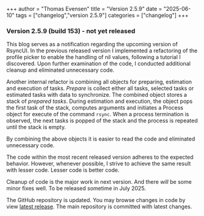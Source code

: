 +++
author = "Thomas Evensen"
title = "Version 2.5.9"
date = "2025-06-10"
tags = ["changelog","version 2.5.9"]
categories = ["changelog"]
+++

### Version 2.5.9 (build 153) - not yet released

This blog serves as a notification regarding the upcoming version of RsyncUI. In the previous released version I implemented a refactoring of the profile picker to enable the handling of nil values, following a tutorial I discovered. Upon further examination of the code, I conducted additional cleanup and eliminated unnecessary code. 

Another internal refactor is combining all objects for preparing, estimation and execution of tasks. *Prepare* is collect either all tasks, selected tasks or estimated tasks with data to synchronize. The combined object stores a stack of *prepared tasks*. During estimation and execution, the object pops the first task of the stack, computes arguments and initiates a Process object for execute of the command  `rsync`. When a process termination is observed, the next tasks is popped of the stack and the process is repeated until the stack is empty. 

By combining the above objects it is easier to read the code and eliminated unnecessary code.

The code within the most recent released version adheres to the expected behavior. However, whenever possible, I strive to achieve the same result with lesser code. Lesser code is better code.

 Cleanup of code is the major work in next version. And there *will* be some minor fixes well. To be released sometime in July 2025. 

The GitHub repository is updated. You may browse changes in code by view  [latest release](https://github.com/rsyncOSX/RsyncUI/releases/tag/v2.5.8). The main repository is committed with latest changes.